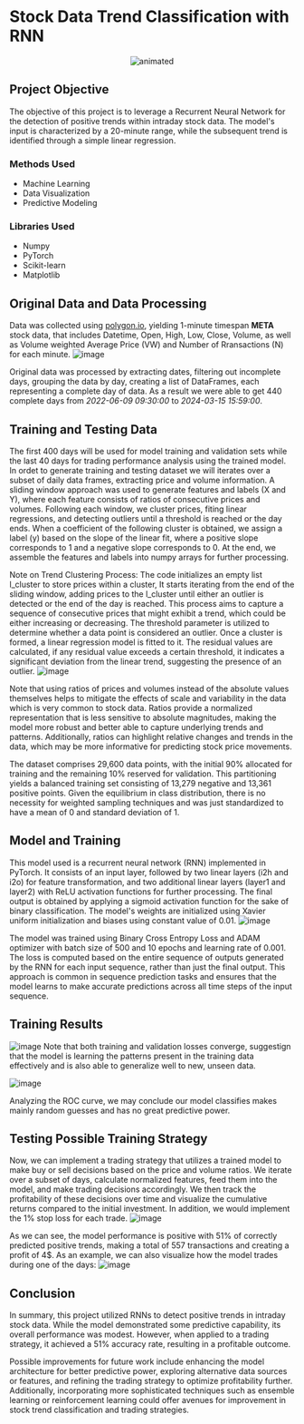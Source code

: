 # Stock Data Trend Classification with RNN
<p align="center">
  <img src="https://github.com/artaru/Stock-Data-Classification-with-RNN/blob/main/CreateCircle-ezgif.com-video-to-gif-converter.gif" alt="animated" />
</p>


## Project Objective
The objective of this project is to leverage a Recurrent Neural Network for the detection of positive trends within intraday stock data. The model's input is characterized by a 20-minute range, while the subsequent trend is identified through a simple linear regression. 

### Methods Used
* Machine Learning
* Data Visualization
* Predictive Modeling
  
### Libraries  Used
* Numpy
* PyTorch
* Scikit-learn
* Matplotlib

## Original Data and Data Processing
Data was collected using [polygon.io](https://polygon.io/), yielding 1-minute timespan **META** stock data, that includes Datetime, Open, High, Low, Close, Volume, as well as Volume weighted Average Price (VW)	and Number of Rransactions (N) for each minute. 
![image](https://github.com/artaru/Stock-Data-Classification-with-RNN/assets/79018762/17bd5a4e-c060-4777-9f9a-e1d147b3b51d)

Original data was processed by extracting dates, filtering out incomplete days, grouping the data by day, creating a list of DataFrames, each representing a complete day of data. As a result we were able to get 440 complete days from _2022-06-09 09:30:00_ to _2024-03-15 15:59:00_. 

##  Training and Testing Data
The first 400 days will be used for model training and validation sets while the last 40 days for trading performance analysis using the trained model. 
In ordet to generate training and testing dataset we will iterates over a subset of daily data frames, extracting price and volume information. A sliding window approach was used to generate features and labels (X and Y), where each feature consists of ratios of consecutive prices and volumes. Following each window, we cluster prices, fiting linear regressions, and detecting outliers until a threshold is reached or the day ends. When a coefficient of the following cluster is obtained, we assign a label (y) based on the slope of the linear fit, where a positive slope corresponds to 1 and a negative slope corresponds to 0.  At the end, we assemble the features and labels into numpy arrays for further processing.

Note on Trend Clustering Process: The code initializes an empty list l_cluster to store prices within a cluster, It starts iterating from the end of the sliding window, adding prices to the l_cluster until either an outlier is detected or the end of the day is reached. This process aims to capture a sequence of consecutive prices that might exhibit a trend, which could be either increasing or decreasing.
The threshold parameter is utilized to determine whether a data point is considered an outlier. Once a cluster is formed, a linear regression model is fitted to it. The residual values are calculated, if any residual value exceeds a certain threshold, it indicates a significant deviation from the linear trend, suggesting the presence of an outlier.
![image](https://github.com/artaru/Stock-Data-Classification-with-RNN/assets/79018762/9e4e918b-62f6-46d0-852f-3d7de5580f8a)

Note that using ratios of prices and volumes instead of the absolute values themselves helps to mitigate the effects of scale and variability in the data which is very common to stock data. Ratios provide a normalized representation that is less sensitive to absolute magnitudes, making the model more robust and better able to capture underlying trends and patterns. Additionally, ratios can highlight relative changes and trends in the data, which may be more informative for predicting stock price movements. 

The dataset comprises 29,600 data points, with the initial 90% allocated for training and the remaining 10% reserved for validation. This partitioning yields a balanced training set consisting of 13,279 negative and 13,361 positive points. Given the equilibrium in class distribution, there is no necessity for weighted sampling techniques and was just standardized to have a mean of 0 and standard deviation of 1. 

## Model and Training
This model used is a recurrent neural network (RNN) implemented in PyTorch. It consists of an input layer, followed by two linear layers (i2h and i2o) for feature transformation, and two additional linear layers (layer1 and layer2) with ReLU activation functions for further processing. The final output is obtained by applying a sigmoid activation function for the sake of binary classification. The model's weights are initialized using Xavier uniform initialization and biases using constant value of 0.01.
![image](https://github.com/artaru/Stock-Data-Classification-with-RNN/assets/79018762/9b765eec-4a70-42e3-ad19-b64ab5abd926)

The model was trained using Binary Cross Entropy Loss and ADAM optimizer with batch size of 500 and 10 epochs and learning rate of 0.001. The loss is computed based on the entire sequence of outputs generated by the RNN for each input sequence, rather than just the final output. This approach is common in sequence prediction tasks and ensures that the model learns to make accurate predictions across all time steps of the input sequence.

## Training Results 
![image](https://github.com/artaru/Stock-Data-Classification-with-RNN/assets/79018762/8c61052f-3b24-4a38-ac47-a783327cf8e6)
Note that both training and validation losses converge, suggestign that the model is learning the patterns present in the training data effectively and is also able to generalize well to new, unseen data.

![image](https://github.com/artaru/Stock-Data-Classification-with-RNN/assets/79018762/337e4f1f-4a6e-49c9-b38e-1f2a80cac2ed)

Analyzing the ROC curve, we may conclude our model classifies makes mainly random guesses and has no great predictive power.

## Testing Possible Training Strategy
Now, we can implement a trading strategy that utilizes a trained model to make buy or sell decisions based on the price and volume ratios. We iterate over a subset of days, calculate normalized features, feed them into the model, and make trading decisions accordingly. We then track the profitability of these decisions over time and visualize the cumulative returns compared to the initial investment. In addition, we would implement the 1% stop loss for each trade. 
![image](https://github.com/artaru/Stock-Data-Classification-with-RNN/assets/79018762/798b6da6-f928-4ed1-b2c4-862614f6d413)

As we can see, the model performance is positive with 51% of correctly predicted positive trends, making a total of 557 transactions and creating a profit of 4$. As an example, we can also visualize how the model trades during one of the days: 
![image](https://github.com/artaru/Stock-Data-Classification-with-RNN/assets/79018762/883328f0-3304-4120-ac14-4d2061fb6c9e)

## Conclusion 
In summary, this project utilized RNNs to detect positive trends in intraday stock data. While the model demonstrated some predictive capability, its overall performance was modest. However, when applied to a trading strategy, it achieved a 51% accuracy rate, resulting in a profitable outcome.

Possible improvements for future work include enhancing the model architecture for better predictive power, exploring alternative data sources or features, and refining the trading strategy to optimize profitability further. Additionally, incorporating more sophisticated techniques such as ensemble learning or reinforcement learning could offer avenues for improvement in stock trend classification and trading strategies.



















